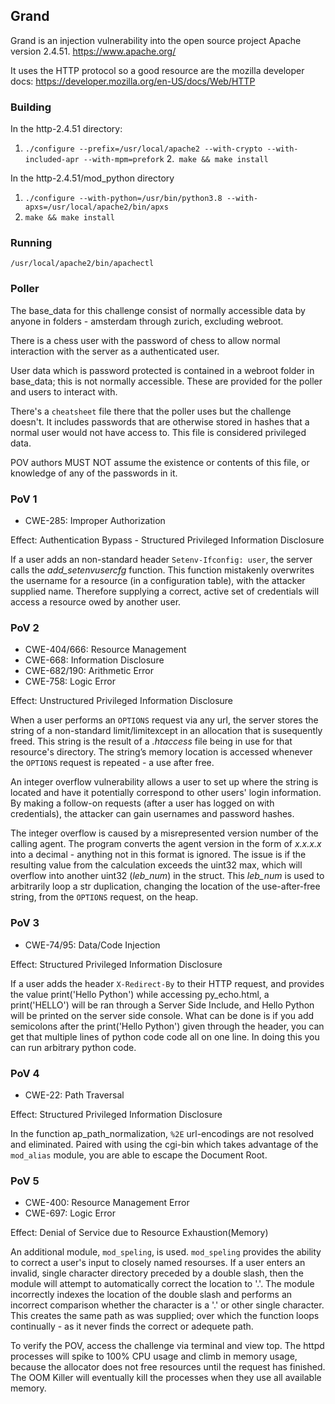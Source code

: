 ## Grand

Grand is an injection vulnerability into the open source project Apache version 2.4.51. https://www.apache.org/

It uses the HTTP protocol so a good resource are the mozilla developer docs: https://developer.mozilla.org/en-US/docs/Web/HTTP


### Building

In the http-2.4.51 directory:
1. `./configure --prefix=/usr/local/apache2 --with-crypto --with-included-apr --with-mpm=prefork`
2.` make && make install`

In the http-2.4.51/mod_python directory
1. `./configure --with-python=/usr/bin/python3.8 --with-apxs=/usr/local/apache2/bin/apxs`
2. `make && make install`

### Running

`/usr/local/apache2/bin/apachectl`

### Poller

The base_data for this challenge consist of normally accessible data by anyone in folders - amsterdam through zurich, excluding webroot. 

There is a chess user with the password of chess to allow normal interaction with the server as a authenticated user. 

User data which is password protected is contained in a webroot folder in base_data; this is not normally accessible. These are provided for the poller and users to interact with.

There's a `cheatsheet` file there that the poller uses but the challenge doesn't. It includes passwords that are otherwise stored in hashes that a normal user would not have access to. This file is considered privileged data.

POV authors MUST NOT assume the existence or contents of this file, or knowledge of any of the passwords in it.

### PoV 1

* CWE-285: Improper Authorization 

Effect:     Authentication Bypass - Structured Privileged Information Disclosure

If a user adds an non-standard header `Setenv-Ifconfig: user`, the server calls the *add_setenvusercfg* function. This function mistakenly overwrites the username for a resource (in a configuration table), with the attacker supplied name. Therefore supplying a correct, active set of credentials will access a resource owed by another user. 

### PoV 2

* CWE-404/666: Resource Management
* CWE-668: Information Disclosure
* CWE-682/190: Arithmetic Error
* CWE-758: Logic Error

Effect:     Unstructured Privileged Information Disclosure

When a user performs an `OPTIONS` request via any url, the server stores the string of a non-standard limit/limitexcept in an allocation that is susequently freed. This string is the result of a *.htaccess* file being in use for that resource's directory. The string’s memory location is accessed whenever the `OPTIONS` request is repeated - a use after free.

An integer overflow vulnerability allows a user to set up where the string is located and have it potentially correspond to other users' login information. By making a follow-on requests (after a user has logged on with credentials), the attacker can gain usernames and password hashes.

The integer overflow is caused by a misrepresented version number of the calling agent. The program converts the agent version in the form of *x.x.x.x* into a decimal - anything not in this format is ignored. The issue is if the resulting value from the calculation exceeds the uint32 max, which will overflow into another uint32 (*leb_num*) in the struct. This *leb_num* is used to arbitrarily loop a str duplication, changing the location of the use-after-free string, from the `OPTIONS` request, on the heap.
### PoV 3

* CWE-74/95: Data/Code Injection

Effect:     Structured Privileged Information Disclosure

If a user adds the header `X-Redirect-By` to their HTTP request, and provides the value print('Hello Python')  while accessing py_echo.html, a print('HELLO') will be ran through a Server Side Include, and Hello Python will be printed on the server side console. What can be done is if you add semicolons after the print('Hello Python') given through the header, you can get that multiple lines of python code code all on one line. In doing this you can run arbitrary python code.

### PoV 4

* CWE-22: Path Traversal 

Effect:     Structured Privileged Information Disclosure

In the function ap_path_normalization, `%2E` url-encodings are not resolved and eliminated. Paired with using the cgi-bin which takes advantage of the `mod_alias` module, you are able to escape the Document Root.

### PoV 5

* CWE-400: Resource Management Error
* CWE-697: Logic Error

Effect:     Denial of Service due to Resource Exhaustion(Memory)

An additional module, `mod_speling`, is used. `mod_speling` provides the ability to correct a user's input to closely named resourses. If a user enters an invalid, single character directory preceded by a double slash, then the module will attempt to automatically correct the location to '.'. The module incorrectly indexes the location of the double slash and performs an incorrect comparison whether the character is a '.' or other single character. This creates the same path as was supplied; over which the function loops continually - as it never finds the correct or adequete path.

To verify the POV, access the challenge via terminal and view top. The httpd processes will spike to 100% CPU usage and climb in memory usage, because the allocator does not free resources until the request has finished. The OOM Killer will eventually kill the processes when they use all available memory.

